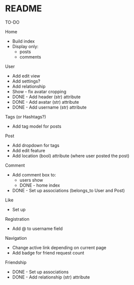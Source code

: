 # README

TO-DO

Home
  * Build index
  * Display only:
    - posts
    - comments

User
  * Add edit view
  * Add settings?
  * Add relationship
  * Show - fix avatar cropping
  * DONE - Add header (str) attribute
  * DONE - Add avatar (str) attribute
  * DONE - Add username (str) attribute

Tags (or Hashtags?)
  * Add tag model for posts

Post
  * Add dropdown for tags
  * Add edit feature
  * Add location (bool) attribute (where user posted the post)

Comment
  * Add comment box to:
    - users show
    - DONE - home index
  * DONE - Set up associations (belongs_to User and Post)

Like
  * Set up

Registration
  * Add @ to username field

Navigation
  * Change active link depending on current page
  * Add badge for friend request count

Friendship
  * DONE - Set up associations
  * DONE - Add relationship (str) attribute
